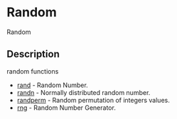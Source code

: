 # Random

Random

## Description

random functions

- [rand](rand.md) - Random Number.
- [randn](randn.md) - Normally distributed random number.
- [randperm](randperm.md) - Random permutation of integers values.
- [rng](rng.md) - Random Number Generator.
